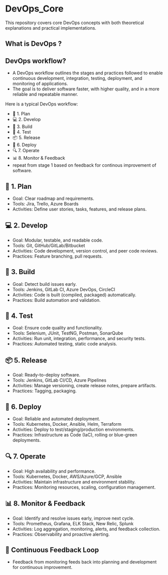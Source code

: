 # DevOps_Core
This repository covers core DevOps concepts with both theoretical explanations and practical implementations.


## What is DevOps ?


## DevOps workflow?
- A DevOps workflow outlines the stages and practices followed to enable continuous development, integration, testing, deployment, and monitoring of applications.
- The goal is to deliver software faster, with higher quality, and in a more reliable and repeatable manner.

Here is a typical DevOps workflow:
- 🔁 1. Plan
- 💻 2. Develop
- 🔧 3. Build
- 🧪 4. Test
- 📦 5. Release
- 🚀 6. Deploy
- 🔍 7. Operate
- 📊 8. Monitor & Feedback
- repeat from stage 1 based on feedback for continous improvement of software.


## 🔁 1. Plan
- Goal: Clear roadmap and requirements.
- Tools: Jira, Trello, Azure Boards
- Activities: Define user stories, tasks, features, and release plans.


## 💻 2. Develop
- Goal: Modular, testable, and readable code.
- Tools: Git, GitHub/GitLab/Bitbucket
- Activities: Code development, version control, and peer code reviews.
- Practices: Feature branching, pull requests.


## 🔧 3. Build
- Goal: Detect build issues early.
- Tools: Jenkins, GitLab CI, Azure DevOps, CircleCI
- Activities: Code is built (compiled, packaged) automatically.
- Practices: Build automation and validation.


## 🧪 4. Test
- Goal: Ensure code quality and functionality.
- Tools: Selenium, JUnit, TestNG, Postman, SonarQube
- Activities: Run unit, integration, performance, and security tests.
- Practices: Automated testing, static code analysis.


## 📦 5. Release
- Goal: Ready-to-deploy software.
- Tools: Jenkins, GitLab CI/CD, Azure Pipelines
- Activities: Manage versioning, create release notes, prepare artifacts.
- Practices: Tagging, packaging.


## 🚀 6. Deploy
- Goal: Reliable and automated deployment.
- Tools: Kubernetes, Docker, Ansible, Helm, Terraform
- Activities: Deploy to test/staging/production environments.
- Practices: Infrastructure as Code (IaC), rolling or blue-green deployments.


## 🔍 7. Operate
- Goal: High availability and performance.
- Tools: Kubernetes, Docker, AWS/Azure/GCP, Ansible
- Activities: Maintain infrastructure and environment stability.
- Practices: Monitoring resources, scaling, configuration management.


## 📊 8. Monitor & Feedback
- Goal: Identify and resolve issues early, improve next cycle.
- Tools: Prometheus, Grafana, ELK Stack, New Relic, Splunk
- Activities: Log aggregation, monitoring, alerts, and feedback collection.
- Practices: Observability and proactive alerting.


## 🔁 Continuous Feedback Loop
- Feedback from monitoring feeds back into planning and development for continuous improvement.





